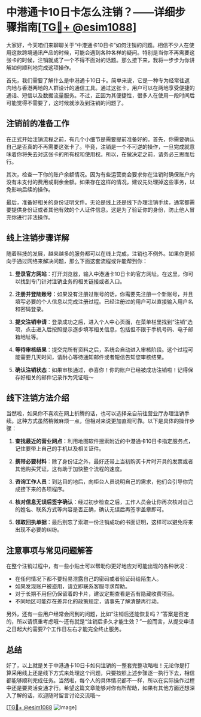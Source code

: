 # 中港通卡10日卡怎么注销？——详细步骤指南[[TG💪+ @esim1088](https://t.me/s/esim1088)]

大家好，今天咱们来聊聊关于“中港通卡10日卡”如何注销的问题。相信不少人在使用这款跨境通讯产品的时候，可能会遇到各种各样的疑问。特别是当你不再需要这张卡的时候，注销就成了一个不得不面对的话题。那么接下来，我将一步步为你讲解如何顺利地完成这项操作。

首先，我们需要了解什么是中港通卡10日卡。简单来说，它是一种专为经常往返内地与香港两地的人群设计的通信工具。通过这张卡，用户可以在两地享受便捷的通话、短信以及数据流量服务。不过，正因为其便捷性，很多人在使用一段时间后可能觉得不需要了，这时候就涉及到注销的问题了。

## 注销前的准备工作

在正式开始注销流程之前，有几个小细节是需要提前准备好的。首先，你需要确认自己是否真的不再需要这张卡了。毕竟，注销是一个不可逆的操作，一旦完成就意味着你将失去对这张卡的所有权和使用权。所以，在做决定之前，请务必三思而后行。

其次，检查一下你的账户余额情况。因为有些运营商会要求你在注销时确保账户内没有未支付的费用或剩余金额。如果存在这样的情况，建议先处理掉这些事务，以免影响后续的操作。

最后，准备好相关的身份证明文件。无论是线上还是线下办理注销手续，通常都需要提供身份证或者其他有效的个人证件信息。这是为了验证你的身份，防止他人冒充你进行非法操作。

## 线上注销步骤详解

随着科技的发展，越来越多的服务都可以在线上完成，注销也不例外。如果你更倾向于通过网络来解决问题，那么下面这套流程或许能帮到你：

1. **登录官方网站**：打开浏览器，输入中港通卡10日卡的官方网址。在这里，你可以找到专门针对注销业务的相关链接或者入口。

2. **注册并登陆账号**：如果没有注册过账号的话，你需要先注册一个新账号，并且填写必要的个人信息以完成注册过程。已经注册过的用户可以直接输入用户名和密码登录。

3. **提交注销申请**：登录成功之后，进入个人中心页面，在菜单栏里找到“注销”选项，点击进入后按照提示逐步填写相关信息，包括但不限于手机号码、电子邮箱地址等。

4. **等待审核结果**：提交完所有资料之后，系统会自动进入审核阶段。这个过程可能需要几天时间，请耐心等待通知邮件或者短信告知您审核结果。

5. **确认注销状态**：如果审核通过，恭喜你！你的账户已经被成功注销啦！记得保存好相关的邮件记录作为凭证哦～

## 线下注销方法介绍

当然啦，如果你不喜欢在网上折腾的话，也可以选择亲自前往营业厅办理注销手续。这种方式虽然稍微麻烦一点，但相对来说更加直观可靠。以下是具体的操作步骤：

1. **查找最近的营业网点**：利用地图软件搜索附近的中港通卡10日卡指定服务点，记住要带上自己的手机以及相关证件。

2. **携带必要材料**：除了身份证之外，最好还带上当初购买卡片时开具的发票或者其他购买凭证，这有助于加快整个流程的速度。

3. **咨询工作人员**：到达目的地后，向柜台人员说明自己的需求，他们会引导你完成接下来的各项程序。

4. **核对信息无误后签字确认**：经过初步检查之后，工作人员会让你再次核对自己的姓名、联系方式等内容是否正确，确认无误后再签字盖章即可。

5. **领取回执单据**：最后别忘了索取一份注销成功的书面证明，这样可以避免将来出现不必要的纠纷。

## 注意事项与常见问题解答

在整个注销过程中，有一些小贴士可以帮助你更好地应对可能出现的各种状况：

- 在任何情况下都不要轻易泄露自己的密码或者验证码给陌生人。
- 如果发现账户被盗用，请立即联系客服寻求帮助。
- 对于长期不用但仍保留着的卡片，建议定期查看是否有隐藏收费项目。
- 不同地区可能存在差异化的政策规定，请事先了解清楚再行动。

另外，还有一些用户经常会问到的问题，比如“注销后还能恢复吗？”答案是否定的，所以请慎重考虑哦～还有就是“注销后多久才能生效？”一般而言，从提交申请之日起大约需要7个工作日左右才能完全终止服务。

## 总结

好了，以上就是关于中港通卡10日卡如何注销的一整套完整攻略啦！无论你是打算采用线上还是线下方式来处理这个问题，只要按照上述步骤逐一执行下去，相信都能够顺利完成任务。当然啦，每个人的具体情况都不一样，所以在实际操作过程中还是要灵活变通才行。希望这篇文章能够对你有所帮助，如果有其他方面还想深入了解的话，欢迎随时留言讨论交流哦～

[[TG💪+ @esim1088](https://t.me/s/esim1088) ![Image](https://i.postimg.cc/4NQfJmqS/Snipaste-2025-05-13-00-14-12.png)]